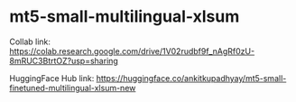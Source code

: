 # mt5-small-multilingual-xlsum
Collab link: https://colab.research.google.com/drive/1V02rudbf9f_nAgRf0zU-8mRUC3BtrtOZ?usp=sharing

HuggingFace Hub link: https://huggingface.co/ankitkupadhyay/mt5-small-finetuned-multilingual-xlsum-new
